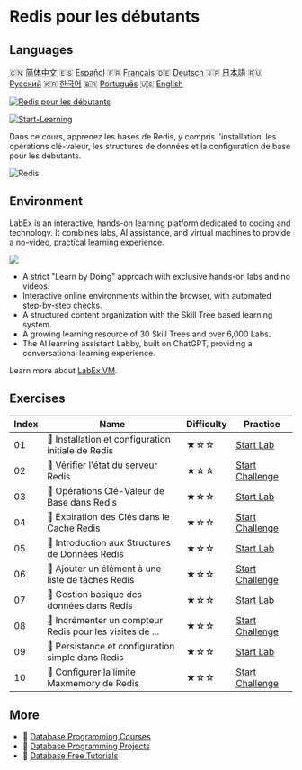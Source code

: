 # Redis pour les débutants

## Languages

🇨🇳 [简体中文](README_zh.md) 🇪🇸 [Español](README_es.md) 🇫🇷 [Français](README_fr.md) 🇩🇪 [Deutsch](README_de.md) 🇯🇵 [日本語](README_ja.md) 🇷🇺 [Русский](README_ru.md) 🇰🇷 [한국어](README_ko.md) 🇧🇷 [Português](README_pt.md) 🇺🇸 [English](README.md) 

[![Redis pour les débutants](https://cover-creator.labex.io/redis-for-beginners.png?lang=fr)](https://labex.io/fr/courses/redis-for-beginners)

[![Start-Learning](https://img.shields.io/badge/Start-Learning-whitesmoke?style=for-the-badge)](https://labex.io/fr/courses/redis-for-beginners)

Dans ce cours, apprenez les bases de Redis, y compris l'installation, les opérations clé-valeur, les structures de données et la configuration de base pour les débutants.

![Redis](https://img.shields.io/badge/Redis-whitesmoke?style=for-the-badge&logo=redis)


## Environment

LabEx is an interactive, hands-on learning platform dedicated to coding and technology. It combines labs, AI assistance, and virtual machines to provide a no-video, practical learning experience.

![](https://tutorial-screenshot.getvm.io/images/vm-1725247253.png)

- A strict "Learn by Doing" approach with exclusive hands-on labs and no videos.
- Interactive online environments within the browser, with automated step-by-step checks.
- A structured content organization with the Skill Tree based learning system.
- A growing learning resource of 30 Skill Trees and over 6,000 Labs.
- The AI learning assistant Labby, built on ChatGPT, providing a conversational learning experience.

Learn more about [LabEx VM](https://support.labex.io/using-labex/virtual-machine).

## Exercises

|   Index | Name                                                     | Difficulty   | Practice                                                                                                                            |
|---------|----------------------------------------------------------|--------------|-------------------------------------------------------------------------------------------------------------------------------------|
|      01 | 📖 Installation et configuration initiale de Redis       | ★☆☆          | <a target='_blank' href='https://labex.io/fr/tutorials/redis-installation-and-initial-setup-of-redis-552075'>Start Lab</a>          |
|      02 | 🎯 Vérifier l'état du serveur Redis                      | ★☆☆          | <a target='_blank' href='https://labex.io/fr/tutorials/redis-verify-redis-server-status-552152'>Start Challenge</a>                 |
|      03 | 📖 Opérations Clé-Valeur de Base dans Redis              | ★☆☆          | <a target='_blank' href='https://labex.io/fr/tutorials/redis-basic-key-value-operations-in-redis-552077'>Start Lab</a>              |
|      04 | 🎯 Expiration des Clés dans le Cache Redis               | ★☆☆          | <a target='_blank' href='https://labex.io/fr/tutorials/redis-expire-keys-in-redis-cache-552156'>Start Challenge</a>                 |
|      05 | 📖 Introduction aux Structures de Données Redis          | ★☆☆          | <a target='_blank' href='https://labex.io/fr/tutorials/redis-introduction-to-redis-data-structures-552078'>Start Lab</a>            |
|      06 | 🎯 Ajouter un élément à une liste de tâches Redis        | ★☆☆          | <a target='_blank' href='https://labex.io/fr/tutorials/redis-add-item-to-redis-to-do-list-552161'>Start Challenge</a>               |
|      07 | 📖 Gestion basique des données dans Redis                | ★☆☆          | <a target='_blank' href='https://labex.io/fr/tutorials/redis-basic-data-management-in-redis-552076'>Start Lab</a>                   |
|      08 | 🎯 Incrémenter un compteur Redis pour les visites de ... | ★☆☆          | <a target='_blank' href='https://labex.io/fr/tutorials/redis-increment-redis-counter-for-website-visits-552163'>Start Challenge</a> |
|      09 | 📖 Persistance et configuration simple dans Redis        | ★☆☆          | <a target='_blank' href='https://labex.io/fr/tutorials/redis-persistence-and-simple-configuration-in-redis-552079'>Start Lab</a>    |
|      10 | 🎯 Configurer la limite Maxmemory de Redis               | ★☆☆          | <a target='_blank' href='https://labex.io/fr/tutorials/redis-configure-redis-maxmemory-limit-552162'>Start Challenge</a>            |

## More

- 🔗 [Database Programming Courses](https://github.com/labex-labs/awesome-programming-courses)
- 🔗 [Database Programming Projects](https://github.com/labex-labs/awesome-programming-projects)
- 🔗 [Database Free Tutorials](https://github.com/labex-labs/redis-free-tutorials)


